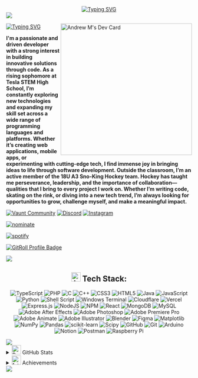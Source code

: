 <div style="display: flex; align-items: center; justify-content: center;">
  <a href="https://git.io/typing-svg">
    <img src="https://readme-typing-svg.herokuapp.com?font=Arial&size=50&pause=1000&background=2435D700&center=false&vCenter=false&repeat=false&width=500&height=100&lines=Andrew+M" alt="Typing SVG" />
  </a>
</div>

<img src="https://user-images.githubusercontent.com/73097560/115834477-dbab4500-a447-11eb-908a-139a6edaec5c.gif">

  
<a href="https://app.daily.dev/andrewma"><img src="https://api.daily.dev/devcards/v2/dup6YE036HUpDsHygeXyu.png?type=default&r=wii" width="356" alt="Andrew M's Dev Card" align="right"/></a>

<a href="https://git.io/typing-svg"><img src="https://readme-typing-svg.herokuapp.com?font=Arial&size=30&pause=1000&background=2435D700&center=false&vCenter=false&random=true&width=435&lines=Software+Developer;Sophomore;Ice+Hockey+Player" alt="Typing SVG" /></a>

<div align="left">

**I'm a passionate and driven developer with a strong interest in building innovative solutions through code. As a rising sophomore at Tesla STEM High School, I’m constantly exploring new technologies and expanding my skill set across a wide range of programming languages and platforms. Whether it’s creating web applications, mobile apps, or experimenting with cutting-edge tech, I find immense joy in bringing ideas to life through software development. Outside the classroom, I’m an active member of the 18U A3 Sno-King Hockey team. Hockey has taught me perseverance, leadership, and the importance of collaboration—qualities that I bring to every project I work on. Whether I’m writing code, skating on the rink, or diving into a new tech trend, I’m always looking for opportunities to grow, challenge myself, and make a meaningful impact.**

</div>
  
[![Vaunt Community](https://api.vaunt.dev/v1/github/entities/Discovered12345/badges/community)](https://community.vaunt.dev/board/Discovered12345) [![Discord](https://img.shields.io/badge/Discord-%237289DA.svg?logo=discord&logoColor=white)](https://discordapp.com/users/991028855542284288) [![Instagram](https://img.shields.io/badge/Instagram-%237289DA.svg?logo=instagram&logoColor=white)](https://instagram.com/glitchedsignal)

[![nominate](https://img.shields.io/badge/Star-Nominate%20@discovered12345-ffdd00.svg?logo=github&labelColor=181717&longCache=true&style=for-the-badge)](https://stars.github.com/nominate)

[![spotify](https://spotify-github-profile.kittinanx.com/api/view?uid=313e3pkwhiplnzbr4q2bphmlnqdu&cover_image=true&theme=novatorem&show_offline=true&background_color=000000&interchange=true&bar_color=53b14f&bar_color_cover=true)](https://spotify-github-profile.kittinanx.com/api/view?uid=313e3pkwhiplnzbr4q2bphmlnqdu&redirect=true)

<a href="https://gitroll.io/profile/uhflzEggAGjWRfgdbU8KMQYp2wBo2" target="_blank"><img src="https://gitroll.io/api/badges/profiles/v1/uhflzEggAGjWRfgdbU8KMQYp2wBo2?theme=light" alt="GitRoll Profile Badge"/></a>

<img src="https://user-images.githubusercontent.com/73097560/115834477-dbab4500-a447-11eb-908a-139a6edaec5c.gif">

<!-- Tech Stack -->
<div align="center">
  
## <img src="https://raw.githubusercontent.com/Tarikul-Islam-Anik/Telegram-Animated-Emojis/main/Objects/Laptop.webp" alt="Laptop" width="25" height="25" /> Tech Stack:
![TypeScript](https://img.shields.io/badge/typescript-%23007ACC.svg?style=for-the-badge&logo=typescript&logoColor=white) ![PHP](https://img.shields.io/badge/php-%23777BB4.svg?style=for-the-badge&logo=php&logoColor=white) ![C](https://img.shields.io/badge/c-%2300599C.svg?style=for-the-badge&logo=c&logoColor=white) ![C++](https://img.shields.io/badge/c++-%2300599C.svg?style=for-the-badge&logo=c%2B%2B&logoColor=white) ![CSS3](https://img.shields.io/badge/css3-%231572B6.svg?style=for-the-badge&logo=css3&logoColor=white) ![HTML5](https://img.shields.io/badge/html5-%23E34F26.svg?style=for-the-badge&logo=html5&logoColor=white) ![Java](https://img.shields.io/badge/java-%23ED8B00.svg?style=for-the-badge&logo=openjdk&logoColor=white) ![JavaScript](https://img.shields.io/badge/javascript-%23323330.svg?style=for-the-badge&logo=javascript&logoColor=%23F7DF1E) ![Python](https://img.shields.io/badge/python-3670A0?style=for-the-badge&logo=python&logoColor=ffdd54) ![Shell Script](https://img.shields.io/badge/shell_script-%23121011.svg?style=for-the-badge&logo=gnu-bash&logoColor=white) ![Windows Terminal](https://img.shields.io/badge/Windows%20Terminal-%234D4D4D.svg?style=for-the-badge&logo=windows-terminal&logoColor=white) ![Cloudflare](https://img.shields.io/badge/Cloudflare-F38020?style=for-the-badge&logo=Cloudflare&logoColor=white) ![Vercel](https://img.shields.io/badge/vercel-%23000000.svg?style=for-the-badge&logo=vercel&logoColor=white) ![Express.js](https://img.shields.io/badge/express.js-%23404d59.svg?style=for-the-badge&logo=express&logoColor=%2361DAFB) ![NodeJS](https://img.shields.io/badge/node.js-6DA55F?style=for-the-badge&logo=node.js&logoColor=white) ![NPM](https://img.shields.io/badge/NPM-%23CB3837.svg?style=for-the-badge&logo=npm&logoColor=white) ![React](https://img.shields.io/badge/react-%2320232a.svg?style=for-the-badge&logo=react&logoColor=%2361DAFB) ![MongoDB](https://img.shields.io/badge/MongoDB-%234ea94b.svg?style=for-the-badge&logo=mongodb&logoColor=white) ![MySQL](https://img.shields.io/badge/mysql-4479A1.svg?style=for-the-badge&logo=mysql&logoColor=white) ![Adobe After Effects](https://img.shields.io/badge/Adobe%20After%20Effects-9999FF.svg?style=for-the-badge&logo=Adobe%20After%20Effects&logoColor=white) ![Adobe Photoshop](https://img.shields.io/badge/adobe%20photoshop-%2331A8FF.svg?style=for-the-badge&logo=adobe%20photoshop&logoColor=white) ![Adobe Premiere Pro](https://img.shields.io/badge/Adobe%20Premiere%20Pro-9999FF.svg?style=for-the-badge&logo=Adobe%20Premiere%20Pro&logoColor=white) ![Adobe Animate](https://img.shields.io/badge/Adobe%20Animate%20-9999FF.svg?style=for-the-badge&logo=Adobe%20Animate%20&logoColor=white) ![Adobe Illustrator](https://img.shields.io/badge/adobe%20illustrator-%23FF9A00.svg?style=for-the-badge&logo=adobe%20illustrator&logoColor=white) ![Blender](https://img.shields.io/badge/blender-%23F5792A.svg?style=for-the-badge&logo=blender&logoColor=white) ![Figma](https://img.shields.io/badge/figma-%23F24E1E.svg?style=for-the-badge&logo=figma&logoColor=white) ![Matplotlib](https://img.shields.io/badge/Matplotlib-%23ffffff.svg?style=for-the-badge&logo=Matplotlib&logoColor=black) ![NumPy](https://img.shields.io/badge/numpy-%23013243.svg?style=for-the-badge&logo=numpy&logoColor=white) ![Pandas](https://img.shields.io/badge/pandas-%23150458.svg?style=for-the-badge&logo=pandas&logoColor=white) ![scikit-learn](https://img.shields.io/badge/scikit--learn-%23F7931E.svg?style=for-the-badge&logo=scikit-learn&logoColor=white) ![Scipy](https://img.shields.io/badge/SciPy-%230C55A5.svg?style=for-the-badge&logo=scipy&logoColor=%white) ![GitHub](https://img.shields.io/badge/github-%23121011.svg?style=for-the-badge&logo=github&logoColor=white) ![Git](https://img.shields.io/badge/git-%23F05033.svg?style=for-the-badge&logo=git&logoColor=white) ![Arduino](https://img.shields.io/badge/-Arduino-00979D?style=for-the-badge&logo=Arduino&logoColor=white) ![Notion](https://img.shields.io/badge/Notion-%23000000.svg?style=for-the-badge&logo=notion&logoColor=white) ![Postman](https://img.shields.io/badge/Postman-FF6C37?style=for-the-badge&logo=postman&logoColor=white) ![Raspberry Pi](https://img.shields.io/badge/-RaspberryPi-C51A4A?style=for-the-badge&logo=Raspberry-Pi)

</div>

<img src="https://user-images.githubusercontent.com/73097560/115834477-dbab4500-a447-11eb-908a-139a6edaec5c.gif">


<div align="left">
<details>
  <summary><img src="https://raw.githubusercontent.com/Tarikul-Islam-Anik/Telegram-Animated-Emojis/main/Objects/Bar%20Chart.webp" alt="Bar Chart" width="25" height="25" /> GitHub Stats</summary>
<div align="left">
  
  ![Andrew's Stats](https://github-readme-stats.vercel.app/api?username=Discovered12345&show_icons=true&theme=transparent)
  
  ![Top Langs](https://github-readme-stats.vercel.app/api/top-langs/?username=Discovered12345&layout=compact)
</div>
</details>


<details> 
  <summary><img src="https://raw.githubusercontent.com/Tarikul-Islam-Anik/Telegram-Animated-Emojis/main/Activity/1st%20Place%20Medal.webp" alt="1st Place Medal" width="25" height="25" /> Achievements</summary>

<p>
    <a href="https://community.vaunt.dev/board/Discovered12345/achievements">
        <img src="https://api.vaunt.dev/v1/github/entities/Discovered12345/achievements?format=svg&limit=100" width="350" />
    </a>
</p>
</details>
<img src="https://user-images.githubusercontent.com/73097560/115834477-dbab4500-a447-11eb-908a-139a6edaec5c.gif">

</div>
</div>



